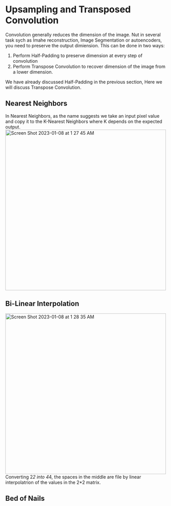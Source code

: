 # Upsampling and Transposed Convolution
Convolution generally reduces the dimension of the image. Nut in several task sych as Imahe reconstruction, Image Segmentation or autoencoders, you need to preserve the output dimiension. This can be done in two ways:

1. Perform Half-Padding to preserve dimension at every step of convolution
2. Perform Transpose Convolution to recover dimension of the image from a lower dimension.

We have already discussed Half-Padding in the previous section, Here we will discuss Transpose Convolution.

## Nearest Neighbors
In Nearest Neighbors, as the name suggests we take an input pixel value and copy it to the K-Nearest Neighbors where K depends on the expected output.
<img width="500" alt="Screen Shot 2023-01-08 at 1 27 45 AM" src="https://user-images.githubusercontent.com/46320499/211168317-66ed5f0d-6f56-4768-be76-46bbb80894cc.png">

## Bi-Linear Interpolation
<img width="500" alt="Screen Shot 2023-01-08 at 1 28 35 AM" src="https://user-images.githubusercontent.com/46320499/211168438-a334e587-5c20-43be-984e-d427294dc981.png"><br>
Converting 2*2 into 4*4, the spaces in the middle are file by linear interpolatrion of the values in the 2*2 matrix.

## Bed of Nails



